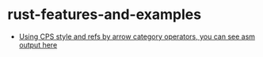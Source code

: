 # rust-features-and-examples

* [Using CPS style and refs by arrow category operators, you can see asm output here](Using-cps-refs-arrow-ops)
